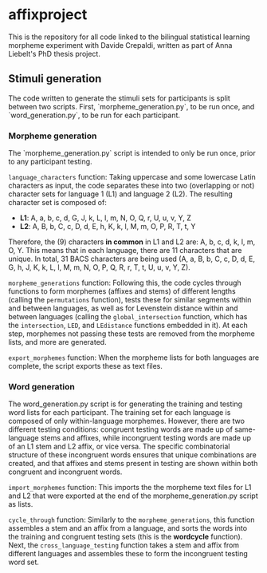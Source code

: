 <h1> affixproject </h1>
This is the repository for all code linked to the bilingual statistical learning morpheme experiment with Davide Crepaldi, written as part of Anna Liebelt's PhD thesis project.

<h2> Stimuli generation </h2>
The code written to generate the stimuli sets for participants is split between two scripts. First, `morpheme_generation.py`, to be run once, and `word_generation.py`, to be run for each participant.

<h3> Morpheme generation </h3>
The `morpheme_generation.py` script is intended to only be run once, prior to any participant testing. 

`language_characters` function: Taking uppercase and some lowercase Latin characters as input, the code separates these into two (overlapping or not) character sets for language 1 (L1) and language 2 (L2). The resulting character set is composed of:
<ul>
	<li><strong>L1</strong>: A, a, b, c, d, G, J, k, L, l, m, N, O, Q, r, U, u, v, Y, Z</li>
	<li><strong>L2</strong>: A, B, b, C, c, D, d, E, h, K, k, l, M, m, O, P, R, T, t, Y</li>
</ul>
Therefore, the (9) characters <strong>in common</strong> in L1 and L2 are: A, b, c, d, k, l, m, O, Y. This means that in each language, there are 11 characters that are unique. In total, 31 BACS characters are being used (A, a, B, b, C, c, D, d, E, G, h, J, K, k, L, l, M, m, N, O, P, Q, R, r, T, t, U, u, v, Y, Z).

`morpheme_generations` function: Following this, the code cycles through functions to form morphemes (affixes and stems) of different lengths (calling the `permutations` function), tests these for similar segments within and between languages, as well as for Levenstein distance within and between languages (calling the `global_intersection` function, which has the `intersection`, `LED`, and `LEdistance` functions embedded in it). At each step, morphemes not passing these tests are removed from the morpheme lists, and more are generated. 

`export_morphemes` function: When the morpheme lists for both languages are complete, the script exports these as text files.

<h3> Word generation </h3>
The word_generation.py script is for generating the training and testing word lists for each participant. The training set for each language is composed of only within-language morphemes. However, there are two different testing conditions: congruent testing words are made up of same-language stems and affixes, while incongruent testing words are made up of an L1 stem and L2 affix, or vice versa. The specific combinatorial structure of these incongruent words ensures that unique combinations are created, and that affixes and stems present in testing are shown within both congruent and incongruent words.

`import_morphemes` function: This imports the the morpheme text files for L1 and L2 that were exported at the end of the morpheme_generation.py script as lists.

`cycle_through` function: Similarly to the `morpheme_generations`, this function assembles a stem and an affix from a language, and sorts the words into the training and congruent testing sets (this is the **wordcycle** function). Next, the `cross_language_testing` function takes a stem and affix from different languages and assembles these to form the incongruent testing word set. 